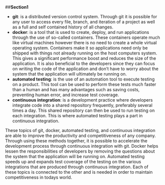 ##**Section1**
 - **git**: is a distributed version control system. Through git it is possible for any user to access every file, branch, and iteration of a project as well as a full and self contained history of all changes.
 - **docker**: is a tool that is used to create, deploy, and run applications through the use of so-called containers. These containers operate much like virtual machines however there is no need to create a whole virtual operating system. Containers make it so applications need only be shipped with things not already running on the host computers system. This gives a significant performance boost and reduces the size of the application. It is also beneficial to the developers since they can focus on writing the code of the application and don’t have to worry about the system that the application will ultimately be running on.
 - **automated testing**: is the use of an automation tool to execute testing on a product. This tool can be used to perform these tests much faster than a human and has many advantages such as saving costs, preventing human error, and increase test coverage. 
 - **continuous integration**: is a development practice where developers integrate code into a shared repository frequently, preferably several times a day. This shared repository can then be used to run testing on each integration. This is where automated testing plays a part in continuous integration.


These topics of git, docker, automated testing, and continuous integration are able to improve the productivity and competitiveness of any company. Through using these methods together, it is possible to accelerate the development process through continuous integration  with git. Docker helps lessen the responsibilities of developers by removing the questions about the system that the application will be running on. Automated testing speeds up and expands test coverage of the testing on the various integrations that are produced through continuous integration. Each of these topics is connected to the other and is needed in order to maintain competitiveness in todays world.
